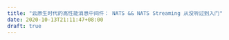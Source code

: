 ```yaml
---
title: "云原生时代的高性能消息中间件： NATS && NATS Streaming 从没听过到入门"
date: 2020-10-13T21:11:47+08:00
draft: true
---
```


